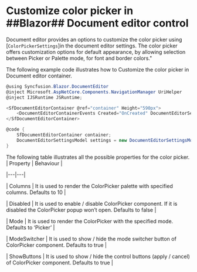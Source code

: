 # Customize color picker in ##Blazor## Document editor control 
Document editor provides an options to customize the color picker using [`ColorPickerSettings`]in the document editor settings. The color picker offers customization options for default appearance, by allowing selection between Picker or Palette mode, for font and border colors." 

The following example code illustrates how to Customize the color picker in Document editor container. 

```csharp
@using Syncfusion.Blazor.DocumentEditor
@inject Microsoft.AspNetCore.Components.NavigationManager UriHelper
@inject IJSRuntime JSRuntime;

<SfDocumentEditorContainer @ref="container" Height="590px">
    <DocumentEditorContainerEvents Created="OnCreated" DocumentEditorSettings="settings"></DocumentEditorContainerEvents> 
</SfDocumentEditorContainer> 

@code {
    SfDocumentEditorContainer container; 
    DocumentEditorSettingsModel settings = new DocumentEditorSettingsModel() { ColorPickerSettings = { Mode = ColorPickerMode.Palette , ShowButtons = true , ModeSwitcher = true}};
} 
```

The following table illustrates all the possible properties for the color picker. 
| Property | Behaviour | 

|---|---| 

| Columns | It is used to render the ColorPicker palette with specified columns. Defaults to 10 | 

| Disabled | It is used to enable / disable ColorPicker component. If it is disabled the ColorPicker popup won’t open. Defaults to false | 

| Mode | It is used to render the ColorPicker with the specified mode. Defaults to ‘Picker’ | 

| ModeSwitcher | It is used to show / hide the mode switcher button of ColorPicker component. Defaults to true | 

| ShowButtons | It is used to show / hide the control buttons (apply / cancel) of ColorPicker component. Defaults to true |
